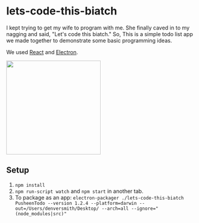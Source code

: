 # lets-code-this-biatch

I kept trying to get my wife to program with me. She finally caved in to my nagging and said, "Let's code this biatch." So, This is a simple todo list app we made together to demonstrate some basic programming ideas.

We used [React](https://facebook.github.io/react/) and [Electron](http://electron.atom.io/).

<img align="center" src="https://cloud.githubusercontent.com/assets/10538978/20457064/5e0a34b4-ae40-11e6-931a-1bf331811631.gif" width="250" />


## Setup
1. `npm install`
2. `npm run-script watch` and `npm start` in another tab.
3. To package as an app: `electron-packager ./lets-code-this-biatch PusheenTodo --version 1.2.4 --platform=darwin --out=/Users/denversmith/Desktop/ --arch=all --ignore="(node_modules|src)"`
